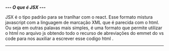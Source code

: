 ***--- O que é JSX ---***

JSX é o tipo padrão para se tranlhar com o react.
Esse formato mistura javascript com a linguagem de marcação XML que é parecida com o html.
Ou seja em outras palavas mais simples, é uma formato que permite utilizar o html no arquivo js
obtendo todo o recurso de abreviações do emmet do vs code para nos auxiliar a escrever esse codigo html
.


***  ***